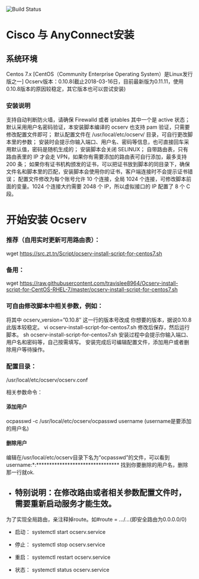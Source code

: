 ![Build Status](http://src.baerk.com/wp-content/uploads/2018/03/Cisco-AnyConnect1-300x146.png?imageView2/2/w/1400/interlace/1/q/100|watermark/1/image/aHR0cDovL3NyYy5iYWVyay5jb20vd3AtY29udGVudC91cGxvYWRzLzIwMTcvMDgvd2F0ZXIucG5n/dissolve/100/gravity/SouthEast/dx/5/dy/5#)

# Cisco 与 AnyConnect安装

## 系统环境
Centos 7.x [CentOS（Community Enterprise Operating System）是Linux发行版之一]
Ocserv版本：0.10.8(截止2018-03-16日，目前最新版为0.11.11，使用0.10.8版本的原因较稳定，其它版本也可以尝试安装)
### 安装说明
支持自动判断防火墙，请确保 Firewalld 或者 iptables 其中一个是 active 状态；
默认采用用户名密码验证，本安装脚本编译的 ocserv 也支持 pam 验证，只需要修改配置文件即可；
默认配置文件在 /usr/local/etc/ocserv/ 目录，可自行更改脚本里的参数；
安装时会提示你输入端口、用户名、密码等信息，也可直接回车采用默认值，密码是随机生成的；
安装脚本会关闭 SELINUX；
自带路由表，只有路由表里的 IP 才会走 VPN，如果你有需要添加的路由表可自行添加，最多支持 200 条；
如果你有证书机构颁发的证书，可以把证书放到脚本的同目录下，确保文件名和脚本里的匹配，安装脚本会使用你的证书，客户端连接时不会提示证书错误；
配置文件修改为每个账号允许 10 个连接，全局 1024 个连接，可修改脚本前面的变量。1024 个连接大约需要 2048 个 IP，所以虚拟接口的 IP 配置了 8 个 C 段。

# 开始安装 Ocserv
### 推荐（自用实时更新可用路由表）：

wget https://src.zt.tn/Script/ocserv-install-script-for-centos7.sh

### 备用：
wget https://raw.githubusercontent.com/travislee8964/Ocserv-install-script-for-CentOS-RHEL-7/master/ocserv-install-script-for-centos7.sh

### 可自由修改脚本中相关参数，例如：

将其中 ocserv_version=”0.10.8″ 这一行的版本号改成 你想要的版本，据说0.10.8此版本较稳定。
vi ocserv-install-script-for-centos7.sh
修改后保存，然后运行脚本。
sh ocserv-install-script-for-centos7.sh
安装过程中会提示你输入端口、用户名和密码等，自己按需填写。 安装完成后可编辑配置文件，添加用户或者删除用户等待操作。
### 配置目录：

/usr/local/etc/ocserv/ocserv.conf

相关参数命令：

#### 添加用户

ocpasswd -c /usr/local/etc/ocserv/ocpasswd username  (username是要添加的用户名)

#### 删除用户

编辑在/usr/local/etc/ocserv目录下名为“ocpasswd”的文件，可以看到
username:*:********************************
找到你要删除的用户名，删除那一行就ok.

* ## 特别说明：在修改路由或者相关参数配置文件时，需要重新启动服务才能生效。
为了实现全局路由，亲注释掉route。如#route = *.*.*.*/*.*.*.*(即安全路由为0.0.0.0/0)
* 启动：
systemctl start ocserv.service

* 停止：
systemctl stop ocserv.service

* 重启：
systemctl restart ocserv.service

* 状态：
systemctl status ocserv.service
